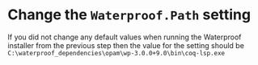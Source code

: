 # Change the `Waterproof.Path` setting
If you did not change any default values when running the Waterproof installer from the previous step then the value for the setting should be
```C:\waterproof_dependencies\opam\wp-3.0.0+9.0\bin\coq-lsp.exe```
